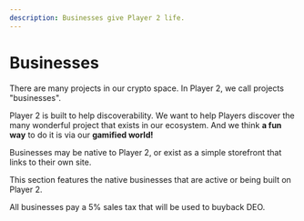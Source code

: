 ```yaml
---
description: Businesses give Player 2 life.
---
```


# Businesses

There are many projects in our crypto space. In Player 2, we call projects "businesses".

Player 2 is built to help discoverability. We want to help Players discover the many wonderful project that exists in our ecosystem. And we think **a fun way** to do it is via our **gamified world!**

Businesses may be native to Player 2, or exist as a simple storefront that links to their own site.

This section features the native businesses that are active or being built on Player 2.

All businesses pay a 5% sales tax that will be used to buyback DEO.
